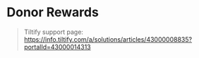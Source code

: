 # Donor Rewards

> Tiltify support page:
> https://info.tiltify.com/a/solutions/articles/43000008835?portalId=43000014313
